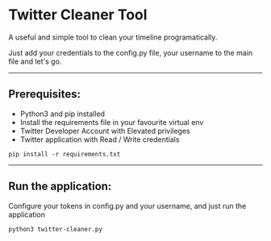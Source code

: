 # Twitter Cleaner Tool

A useful and simple tool to clean your timeline programatically.

Just add your credentials to the config.py file, your username to the main file and let's go.

---
## Prerequisites:

 * Python3 and pip installed
 * Install the requirements file in your favourite virtual env
 * Twitter Developer Account with Elevated privileges
 * Twitter application with Read / Write credentials

```
pip install -r requirements.txt
```

---
## Run the application:

Configure your tokens in config.py and your username, and just run the application

```
python3 twitter-cleaner.py
```
